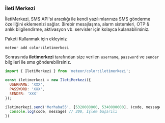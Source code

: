 ### İleti Merkezi

İletiMerkezi, SMS API'si aracılığı ile kendi yazılımlarınıza SMS gönderme özelliğini eklemenizi sağlar. Birebir mesajlaşma, alarm sistemleri, OTP & anlık bilgilendirme, aktivasyon vb. servisler için kolayca kulanabilirsiniz.

Paketi Kullanmak için ekleyiniz

    meteor add color:iletimerkezi


Sonrasında **iletimerkezi** tarafından size verilen `username`, `password` ve `sender` bilgileri ile sms gönderebilirsiniz.


``` javascript
import { IletiMerkezi } from 'meteor/color:iletimerkezi';

const iletimerkezi = new IletiMerkezi({
  USERNAME: 'XXX', 
  PASSWORD: 'XXX',
  SENDER: 'XXX'
});

iletimerkezi.send('Merhaba55', [5320000000, 5340000000], (code, message) => {
  console.log(code, message) // 200, İşlem başarılı
})
```
